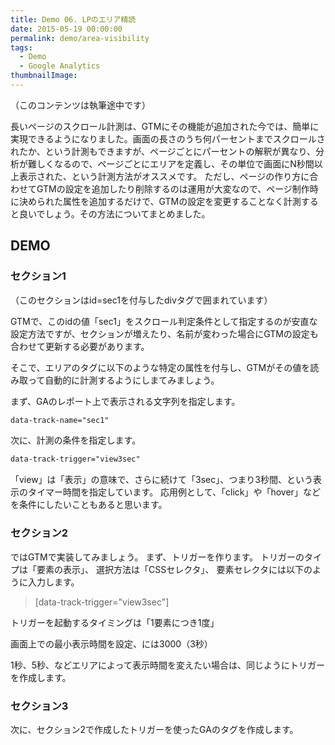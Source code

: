 ```yaml
---
title: Demo 06. LPのエリア精読
date: 2015-05-19 00:00:00
permalink: demo/area-visibility
tags:
  - Demo
  - Google Analytics
thumbnailImage: 
---
```


（このコンテンツは執筆途中です）

長いページのスクロール計測は、GTMにその機能が追加された今では、簡単に実現できるようになりました。画面の長さのうち何パーセントまでスクロールされたか、という計測もできますが、ページごとにパーセントの解釈が異なり、分析が難しくなるので、ページごとにエリアを定義し、その単位で画面にN秒間以上表示された、という計測方法がオススメです。
ただし、ページの作り方に合わせてGTMの設定を追加したり削除するのは運用が大変なので、ページ制作時に決められた属性を追加するだけで、GTMの設定を変更することなく計測すると良いでしょう。その方法についてまとめました。
<!-- more -->

## DEMO

### セクション1
<div id="sec1" data-track-name="sec1" data-track-trigger="view3sec">
（このセクションはid=sec1を付与したdivタグで囲まれています）

GTMで、このidの値「sec1」をスクロール判定条件として指定するのが安直な設定方法ですが、セクションが増えたり、名前が変わった場合にGTMの設定も合わせて更新する必要があります。

そこで、エリアのタグに以下のような特定の属性を付与し、GTMがその値を読み取って自動的に計測するようにしまてみましょう。

まず、GAのレポート上で表示される文字列を指定します。
```html
data-track-name="sec1"
```
次に、計測の条件を指定します。
```html
data-track-trigger="view3sec"
```
「view」は「表示」の意味で、さらに続けて「3sec」、つまり3秒間、という表示のタイマー時間を指定しています。
応用例として、「click」や「hover」などを条件にしたいこともあると思います。
</div>

### セクション2
<div id="sec2" data-track-name="sec1" data-track-trigger="view3sec">
ではGTMで実装してみましょう。
まず、トリガーを作ります。
トリガーのタイプは「要素の表示」、
選択方法は「CSSセレクタ」、
要素セレクタには以下のように入力します。

> [data-track-trigger="view3sec"]

トリガーを起動するタイミングは「1要素につき1度」

画面上での最小表示時間を設定、には3000（3秒）

1秒、5秒、などエリアによって表示時間を変えたい場合は、同じようにトリガーを作成します。

</div>

### セクション3
<div id="sec3" data-track-name="sec1" data-track-trigger="view3sec">
次に、セクション2で作成したトリガーを使ったGAのタグを作成します。
</div>

